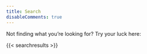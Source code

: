 ```yaml
---
title: Search
disableComments: true
---
```


Not finding what you’re looking for? Try your luck here:

{{< searchresults >}}
